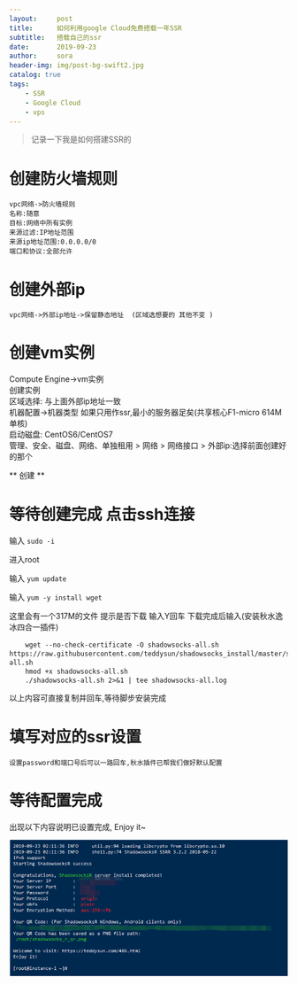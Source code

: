 ```yaml
---
layout:     post
title:      如何利用google Cloud免费搭载一年SSR
subtitle:   搭载自己的ssr	
date:       2019-09-23
author:     sora
header-img: img/post-bg-swift2.jpg
catalog: true
tags:
    - SSR
    - Google Cloud
    - vps
---
```


>记录一下我是如何搭建SSR的


# 创建防火墙规则
    vpc网络->防火墙规则
    名称:随意
    目标:网络中所有实例
    来源过滤:IP地址范围
    来源ip地址范围:0.0.0.0/0
    端口和协议:全部允许

# 创建外部ip
	vpc网络->外部ip地址->保留静态地址  (区域选想要的 其他不变 )

# 创建vm实例
Compute Engine->vm实例  
创建实例  
	区域选择: 与上面外部ip地址一致  
	机器配置->机器类型 如果只用作ssr,最小的服务器足矣(共享核心F1-micro      614M 单核)  
	启动磁盘: CentOS6/CentOS7  
	管理、安全、磁盘、网络、单独租用 > 网络 > 网络接口 > 外部ip:选择前面创建好的那个  

** 创建 **

# 等待创建完成  点击ssh连接
输入 `sudo -i`  

进入root

输入 `yum update`  

输入 `yum -y install wget`  

这里会有一个317M的文件 提示是否下载 输入Y回车
下载完成后输入(安装秋水逸冰四合一插件)
```
	wget --no-check-certificate -O shadowsocks-all.sh https://raw.githubusercontent.com/teddysun/shadowsocks_install/master/shadowsocks-all.sh
	hmod +x shadowsocks-all.sh
	./shadowsocks-all.sh 2>&1 | tee shadowsocks-all.log  
```  

以上内容可直接复制并回车,等待脚步安装完成

# 填写对应的ssr设置
	设置password和端口号后可以一路回车,秋水插件已帮我们做好默认配置

# 等待配置完成
出现以下内容说明已设置完成, Enjoy it~  

![ssr-success.png](https://github.com/vectorAz/vectorAZ.github.io/raw/master/img/ssr-success.png "my-logo")

